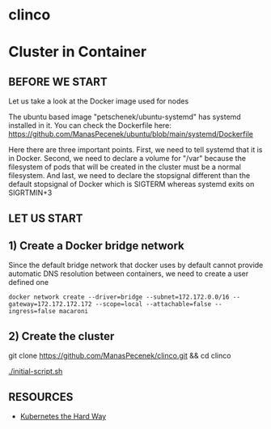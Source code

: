 # clinco 
# Cluster in Container


## BEFORE WE START

Let us take a look at the Docker image used for nodes

The ubuntu based image "petschenek/ubuntu-systemd" has systemd installed in it. You can check the Dockerfile here: https://github.com/ManasPecenek/ubuntu/blob/main/systemd/Dockerfile

Here there are three important points. First, we need to tell systemd that it is in Docker. Second, we need to declare a volume for "/var" because the filesystem of pods that will be created in the cluster must be a normal filesystem. And last, we need to declare the stopsignal different than the default stopsignal of Docker which is SIGTERM whereas systemd exits on SIGRTMIN+3


## LET US START

## 1) Create a Docker bridge network

Since the default bridge network that docker uses by default cannot provide automatic DNS resolution between containers, we need to create a user defined one

`docker network create --driver=bridge --subnet=172.172.0.0/16 --gateway=172.172.172.172 --scope=local --attachable=false --ingress=false macaroni`


## 2) Create the cluster

git clone https://github.com/ManasPecenek/clinco.git && cd clinco

[./initial-script.sh](https://github.com/ManasPecenek/clinco/blob/main/initial-script.sh)


## RESOURCES

* [Kubernetes the Hard Way](https://github.com/kelseyhightower/kubernetes-the-hard-way)




